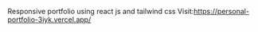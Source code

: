 Responsive portfolio using react js and tailwind css
Visit:https://personal-portfolio-3iyk.vercel.app/
